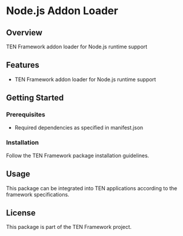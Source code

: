 # Node.js Addon Loader

## Overview

TEN Framework addon loader for Node.js runtime support

## Features

- TEN Framework addon loader for Node.js runtime support

## Getting Started

### Prerequisites

- Required dependencies as specified in manifest.json

### Installation

Follow the TEN Framework package installation guidelines.

## Usage

This package can be integrated into TEN applications according to the framework specifications.

## License

This package is part of the TEN Framework project.

